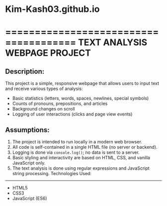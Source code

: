 # Kim-Kash03.github.io

======================================
  TEXT ANALYSIS WEBPAGE PROJECT
======================================

Description:
------------
This project is a simple, responsive webpage that allows users to input text and receive various types of analysis:
- Basic statistics (letters, words, spaces, newlines, special symbols)
- Counts of pronouns, prepositions, and articles
- Background changes on scroll
- Logging of user interactions (clicks and page view events)

Assumptions:
------------
1. The project is intended to run locally in a modern web browser.
2. All code is self-contained in a single HTML file (no server or backend).
3. Logging is done via `console.log()`; no data is sent to a server.
4. Basic styling and interactivity are based on HTML, CSS, and vanilla JavaScript only.
5. The text analysis is done using regular expressions and JavaScript string processing.
Technologies Used:
------------------
- HTML5
- CSS3
- JavaScript (ES6)


